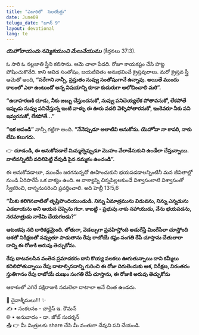 ```yaml
---
title: "ఎడారిలో  సెలయేర్లు"
date: June09
telugu_date: "జూన్ 9"
layout: devotional
lang: te
---
```

_**యెహోవాయందు నమ్మికయుంచి మేలుచేయుము**_
(కీర్తనలు 37:3).

ఓ సారి ఓ నల్లజాతి స్త్రీని కలిసాను. ఆమె చాలా పేదది. రోజూ కాయకష్టం చేసి పొట్ట పోషించుకొనేది. కాని ఆవిడ సంతోషం, జయజీవితం అనుభవించే క్రైస్తవురాలు. మరో క్రైస్తవ స్త్రీ ఆమెతో అంది, **“సరేగాని నాన్సీ, ప్రస్తుతం నువ్వు సంతోషంగానే ఉన్నావు. అయితే ముందు కాలంలో ఎలా ఉంటుందో అన్న విషయాన్ని కూడా కుదురుగా ఆలోచించాలి మరి”.**

**“ఉదాహరణకి చూడు, నీకు జబ్బు చేస్తుందనుకో, నువ్వు పనిచెయ్యలేక పోతావనుకో, లేకపోతే ఇప్పుడు నువ్వు పనిచేస్తున్న ఇంటి వాళ్ళు ఈ ఊరు వదలి వెళ్ళిపోతారనుకో, ఇంకెవరూ నీకు పని ఇవ్వరనుకో, లేకపోతే...”**

**“ఇక ఆపండి”** నాన్సీ గట్టిగా అంది. **“నేనెప్పుడూ అలాటివి అనుకోను. యెహోవా నా కాపరి, నాకు లేమి కలుగదు.**

👉  **చూడండి, ఈ అనుకోవడాలే మిమ్మల్నెప్పుడూ మొహం వేలాడేసుకుని ఉండేలా చేస్తున్నాయి. వాటినన్నిటినీ వదిలిపెట్టి దేవుడి పైన నమ్మకం ఉంచండి”.**

ఈ అనుకోవడాలూ, ముందేం జరగనున్నదో ఊహించుకుని భయపడడాలన్నింటినీ మన జీవితాల్లో నుండి ఏరిపారేసే ఒక వాక్యం ఉంది. ఆ వాక్యాన్ని చిన్నపిల్లలకుండే విశ్వాసంలాటి విశ్వాసంతో స్వీకరించి, దాన్ననుసరించి ప్రవర్తించాలి. అది హెబ్రీ 13:5,6 

**“మీకు కలిగినవాటితో తృప్తిపొందియుండుడి. నిన్ను ఏమాత్రమును విడువను, నిన్ను ఎన్నడును ఎడబాయను అని ఆయన చెప్పెను గదా. కాబట్టి - ప్రభువు నాకు సహాయుడు, నేను భయపడను, నరమాత్రుడు నాకేమి చేయగలడు?”**

**ఆటంకపు నది దారికడ్డమైంది. లోతుగా, వెడల్పుగా ప్రవహిస్తోంది అడుగేస్తే మింగేసేలా చూస్తోంది ఆశతో నిరీక్షణతో నవ్వుతూ పాడుతాను రేపు రాబోయే కష్టం సంగతి రేపే చూస్తాను చేతులారా దాన్ని ఈ రోజుకి అరువు తెచ్చుకోను.**

**రేపు దాటవలసిన వంతెన ప్రమాదకరం దాని కొయ్య పలకలు ఊగుతున్నాయి దాని కమ్మీలు కదిలిపోతున్నాయి రేపు దాటాల్సినదాన్ని గురించి ఈ రోజు దిగులెందుకు ఆశ, నిరీక్షణ, నిరంతరం స్తుతిగానం రేపు రాబోయే దుఃఖం సంగతి రేపే చూస్తాను, ఈ రోజుకి అరువు తెచ్చుకోను**

ఆకాశంలో ఎగిరే పక్షిరాజుకి నదులెలా దాటాలా అనే చింత ఉండదు.

<div class="blessing">🙏 <span class="bless-text">దైవాశ్శీసులు!!!</span> ✨</div>

<div class="credit">✍️ <span class="credit-text">▪ సంకలనం - చార్లెస్ ఇ. కౌమన్</span></div>
<div class="credit">🌐 <span class="credit-text">▪ అనువాదం - డా. జోబ్ సుదర్శన్</span></div>


<div class="share">📤 👉 <span class="share-text">మీ మిత్రులకు share చేసి మీ వంతుగా దేవుని పని చేయండి.</span></div>

